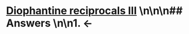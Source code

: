 # [Diophantine reciprocals III](https://projecteuler.net/problem=454) \n\n\n## Answers \n\n1. &larr;
